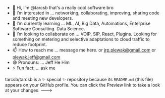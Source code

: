 - 👋 Hi, I’m @tarcsb  that's a really cool software bro
- 👀 I’m interested in ... networking, collaborating, improving, sharing code and meeting new developers.
- 🌱 I’m currently learning ... ML, AI, Big Data, Automations, Enterprise Software Consulting. Data Science.
- 💞️ I’m looking to collaborate on ... VOIP, SIP, React, Plugins. Looking for something on metering and selective adaptations to cloud traffic to reduce footprint.
- 📫 How to reach me ... message me here. or jrp.plewak@gmail.com or plewak.jeff@gmail.com
- 😄 Pronouns: ... Jeff He Him 
- ⚡ Fun fact: ... ask me
















































































tarcsb/tarcsb is a ✨ special ✨ repository because its `README.md` (this file) appears on your GitHub profile.
You can click the Preview link to take a look at your changes.
--->
  
